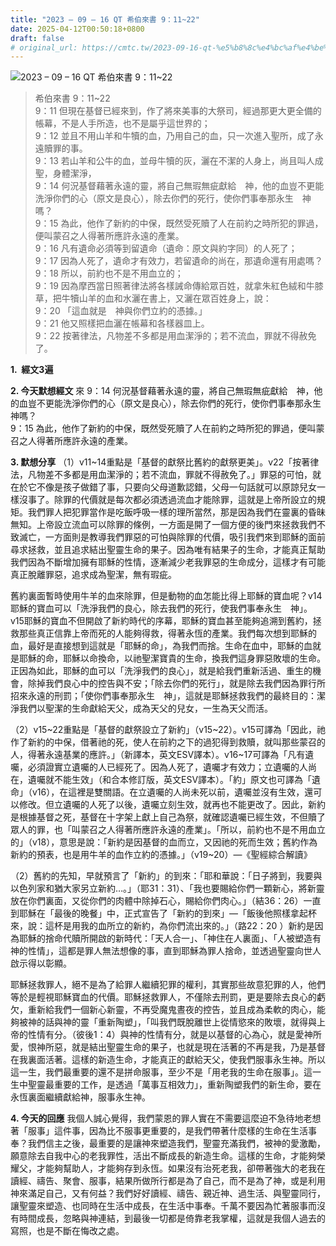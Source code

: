 ```yaml
---
title: "2023 – 09 – 16 QT 希伯來書 9：11~22"
date: 2025-04-12T00:50:18+0800
draft: false
# original_url: https://cmtc.tw/2023-09-16-qt-%e5%b8%8c%e4%bc%af%e4%be%86%e6%9b%b8-9%ef%bc%9a1122
---
```


![2023 – 09 – 16 QT  希伯來書 9：11\~22](/images/qt.jpg  "2023 – 09 – 16 QT  希伯來書 9：11\~22")

> 希伯來書 9：11\~22  
> 9：11 但現在基督已經來到，作了將來美事的大祭司，經過那更大更全備的帳幕，不是人手所造，也不是屬乎這世界的；  
> 9：12 並且不用山羊和牛犢的血，乃用自己的血，只一次進入聖所，成了永遠贖罪的事。  
> 9：13 若山羊和公牛的血，並母牛犢的灰，灑在不潔的人身上，尚且叫人成聖，身體潔淨，  
> 9：14 何況基督藉著永遠的靈，將自己無瑕無疵獻給　神，他的血豈不更能洗淨你們的心（原文是良心），除去你們的死行，使你們事奉那永生　神嗎？  
> 9：15 為此，他作了新約的中保，既然受死贖了人在前約之時所犯的罪過，便叫蒙召之人得著所應許永遠的產業。  
> 9：16 凡有遺命必須等到留遺命（遺命：原文與約字同）的人死了；  
> 9：17 因為人死了，遺命才有效力，若留遺命的尚在，那遺命還有用處嗎？  
> 9：18 所以，前約也不是不用血立的；  
> 9：19 因為摩西當日照著律法將各樣誡命傳給眾百姓，就拿朱紅色絨和牛膝草，把牛犢山羊的血和水灑在書上，又灑在眾百姓身上，說：  
> 9：20 「這血就是　神與你們立約的憑據。」  
> 9：21 他又照樣把血灑在帳幕和各樣器皿上。  
> 9：22 按著律法，凡物差不多都是用血潔淨的；若不流血，罪就不得赦免了。

**1.  經文3遍**

**2. 今天默想經文**
來 9：14 何況基督藉著永遠的靈，將自己無瑕無疵獻給　神，他的血豈不更能洗淨你們的心（原文是良心），除去你們的死行，使你們事奉那永生　神嗎？  
9：15 為此，他作了新約的中保，既然受死贖了人在前約之時所犯的罪過，便叫蒙召之人得著所應許永遠的產業。

**3. 默想分享**
（1）v11\~14重點是「基督的獻祭比舊約的獻祭更美」。v22「按著律法，凡物差不多都是用血潔淨的；若不流血，罪就不得赦免了。」罪惡的可怕，就在於它不像是孩子做錯了事，只要向父母道歉認錯，父母一句話就可以原諒兒女一樣沒事了。除罪的代價就是每次都必須透過流血才能除罪，這就是上帝所設立的規矩。我們罪人把犯罪當作是吃飯呼吸一樣的理所當然，那是因為我們在靈裏的昏昧無知。上帝設立流血可以除罪的條例，一方面是開了一個方便的後門來拯救我們不致滅亡，一方面則是教導我們罪惡的可怕與除罪的代價，吸引我們來到耶穌的面前尋求拯救，並且追求結出聖靈生命的果子。因為唯有結果子的生命，才能真正幫助我們因為不斷增加擁有耶穌的性情，逐漸減少老我罪惡的生命成分，這樣才有可能真正脫離罪惡，追求成為聖潔，無有瑕疵。

舊約裏面暫時使用牛羊的血來除罪，但是動物的血怎能比得上耶穌的寶血呢？v14耶穌的寶血可以「洗淨我們的良心，除去我們的死行，使我們事奉永生　神」。v15耶穌的寶血不但開啟了新約時代的序幕，耶穌的寶血甚至能夠追溯到舊約，拯救那些真正信靠上帝而死的人能夠得救，得著永恆的產業。我們每次想到耶穌的血，最好是直接想到這就是「耶穌的命」，為我們而捨。生命在血中，耶穌的血就是耶穌的命，耶穌以命換命，以祂聖潔寶貴的生命，換我們這身罪惡敗壞的生命。正因為如此，耶穌的血可以「洗淨我們的良心」，就是給我們重新活過、重生的機會，除掉我們良心中的控告與不安；「除去你們的死行」，就是除去我們因為罪行所招來永遠的刑罰；「使你們事奉那永生　神」，這就是耶穌拯救我們的最終目的：潔淨我們以聖潔的生命獻給天父，成為天父的兒女，一生為天父而活。

（2）v15\~22重點是「基督的獻祭設立了新約」（v15\~22）。v15可譯為「因此，祂作了新約的中保，借著祂的死，使人在前約之下的過犯得到救贖，就叫那些蒙召的人，得著永遠基業的應許。」（新譯本，英文ESV譯本）。v16\~17可譯為「凡有遺囑，必須證實立遺囑的人已經死了。因為人死了，遺囑才有效力；立遺囑的人尚在，遺囑就不能生效」（和合本修訂版，英文ESV譯本）。「約」原文也可譯為「遺命」（v16），在這裡是雙關語。在立遺囑的人尚未死以前，遺囑並沒有生效，還可以修改。但立遺囑的人死了以後，遺囑立刻生效，就再也不能更改了。因此，新約是根據基督之死，基督在十字架上獻上自己為祭，就確認遺囑已經生效，不但贖了眾人的罪，也「叫蒙召之人得著所應許永遠的產業」。「所以，前約也不是不用血立的」（v18），意思是說：「新約是因基督的血而立，又因祂的死而生效；舊約作為新約的預表，也是用牛羊的血作立約的憑據。」（v19\~20）—《聖經綜合解讀》

（2）舊約的先知，早就預言了「新約」的到來：「耶和華說：「日子將到，我要與以色列家和猶大家另立新約…。」（耶31：31）、「我也要賜給你們一顆新心，將新靈放在你們裏面，又從你們的肉體中除掉石心，賜給你們肉心。」（結36：26）一直到耶穌在「最後的晚餐」中，正式宣告了「新約的到來」—「飯後他照樣拿起杯來，說：這杯是用我的血所立的新約，為你們流出來的。」（路22：20 ）新約是因為耶穌的捨命代贖所開啟的新時代：「天人合一」、「神住在人裏面」、「人被塑造有神的性情」，這都是罪人無法想像的事，直到耶穌為罪人捨命，並透過聖靈向世人啟示得以彰顯。

耶穌拯救罪人，絕不是為了給罪人繼續犯罪的權利，其實那些故意犯罪的人，他們等於是輕視耶穌寶血的代價。耶穌拯救罪人，不僅除去刑罰，更是要除去良心的虧欠，重新給我們一個新心新靈，不再受魔鬼晝夜的控告，並且成為柔軟的肉心，能夠被神的話與神的靈「重新陶塑」，「叫我們既脫離世上從情慾來的敗壞，就得與上帝的性情有分。（彼後1：4）與神的性情有分，就是以基督的心為心，就是愛神所愛，恨神所惡，就是結出聖靈生命的果子，也就是現在活著的不再是我，乃是基督在我裏面活著。這樣的新造生命，才能真正的獻給天父，使我們服事永生神。所以這一生，我們最重要的還不是拼命服事，至少不是「用老我的生命在服事」。這一生中聖靈最重要的工作，是透過「萬事互相效力」，重新陶塑我們的新生命，要在永恆裏面繼續獻給神，服事永生神。

**4. 今天的回應**
我個人誠心覺得，我們蒙恩的罪人實在不需要這麼迫不急待地老想著「服事」這件事，因為比不服事更重要的，是我們帶著什麼樣的生命在生活事奉？我們信主之後，最重要的是讓神來塑造我們，聖靈充滿我們，被神的愛激勵，願意除去自我中心的老我罪性，活出不斷成長的新造生命。這樣的生命，才能夠榮耀父，才能夠幫助人，才能夠存到永恆。如果沒有治死老我，卻帶著強大的老我在讀經、禱告、聚會、服事，結果所做所行都是為了自己，而不是為了神，或是利用神來滿足自己，又有何益？我們好好讀經、禱告、親近神、過生活、與聖靈同行，讓聖靈來塑造、也同時在生活中成長，在生活中事奉。千萬不要因為忙著服事而沒有時間成長，忽略與神連結，到最後一切都是倚靠老我掌權，這就是我個人過去的寫照，也是不斷在悔改之處。
